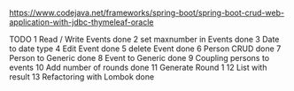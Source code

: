 https://www.codejava.net/frameworks/spring-boot/spring-boot-crud-web-application-with-jdbc-thymeleaf-oracle


TODO
1  Read / Write Events         done
2  set maxnumber in Events     done
3  Date to date type
4  Edit Event                  done
5  delete Event                done
6  Person CRUD                 done
7  Person to Generic           done
8  Event to Generic            done
9  Coupling persons to events
10 Add number of rounds        done
11 Generate Round 1
12 List with result
13 Refactoring with Lombok     done
